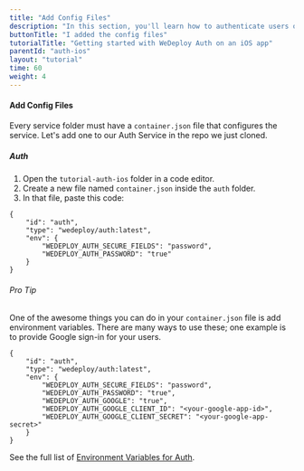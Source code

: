 ```yaml
---
title: "Add Config Files"
description: "In this section, you'll learn how to authenticate users on an iOS app using the WeDeploy Swift API Client."
buttonTitle: "I added the config files"
tutorialTitle: "Getting started with WeDeploy Auth on an iOS app"
parentId: "auth-ios"
layout: "tutorial"
time: 60
weight: 4
---
```


#### Add Config Files

Every service folder must have a `container.json` file that configures the service. Let's add one to our Auth Service in the repo we just cloned.

##### Auth

1. Open the `tutorial-auth-ios` folder in a code editor.
2. Create a new file named `container.json` inside the `auth` folder.
3. In that file, paste this code:

```application/json
{
	"id": "auth",
	"type": "wedeploy/auth:latest",
	"env": {
		"WEDEPLOY_AUTH_SECURE_FIELDS": "password",
		"WEDEPLOY_AUTH_PASSWORD": "true"
	}
}
```

<aside>

###### <span class="icon-16-star"></span> Pro Tip

One of the awesome things you can do in your `container.json` file is add environment variables. There are many ways to use these; one example is to provide Google sign-in for your users.

```application/json
{
	"id": "auth",
	"type": "wedeploy/auth:latest",
	"env": {
		"WEDEPLOY_AUTH_SECURE_FIELDS": "password",
		"WEDEPLOY_AUTH_PASSWORD": "true",
		"WEDEPLOY_AUTH_GOOGLE": "true",
		"WEDEPLOY_AUTH_GOOGLE_CLIENT_ID": "<your-google-app-id>",
		"WEDEPLOY_AUTH_GOOGLE_CLIENT_SECRET": "<your-google-app-secret>"
	}
}
```

See the full list of <a href="/docs/auth/environment-variables.html" target="_blank">Environment Variables for Auth</a>.


</aside>
